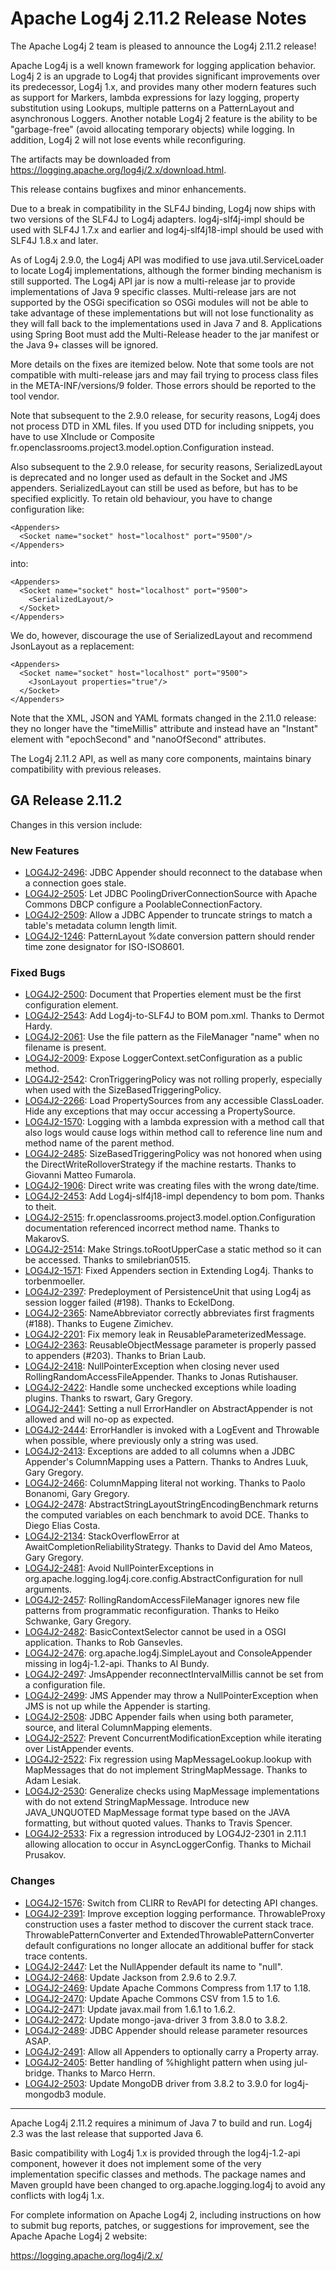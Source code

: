 <!---
 Licensed to the Apache Software Foundation (ASF) under one or more
 contributor license agreements.  See the NOTICE file distributed with
 this work for additional information regarding copyright ownership.
 The ASF licenses this file to You under the Apache License, Version 2.0
 (the "License"); you may not use this file except in compliance with
 the License.  You may obtain a copy of the License at

      http://www.apache.org/licenses/LICENSE-2.0

 Unless required by applicable law or agreed to in writing, software
 distributed under the License is distributed on an "AS IS" BASIS,
 WITHOUT WARRANTIES OR CONDITIONS OF ANY KIND, either express or implied.
 See the License for the specific language governing permissions and
 limitations under the License.
-->
# Apache Log4j 2.11.2 Release Notes

The Apache Log4j 2 team is pleased to announce the Log4j 2.11.2 release!

Apache Log4j is a well known framework for logging application behavior. Log4j 2 is an upgrade
to Log4j that provides significant improvements over its predecessor, Log4j 1.x, and provides
many other modern features such as support for Markers, lambda expressions for lazy logging,
property substitution using Lookups, multiple patterns on a PatternLayout and asynchronous
Loggers. Another notable Log4j 2 feature is the ability to be "garbage-free" (avoid allocating
temporary objects) while logging. In addition, Log4j 2 will not lose events while reconfiguring.

The artifacts may be downloaded from https://logging.apache.org/log4j/2.x/download.html.

This release contains bugfixes and minor enhancements.

Due to a break in compatibility in the SLF4J binding, Log4j now ships with two versions of the SLF4J to Log4j adapters.
log4j-slf4j-impl should be used with SLF4J 1.7.x and earlier and log4j-slf4j18-impl should be used with SLF4J 1.8.x and
later.

As of Log4j 2.9.0, the Log4j API was modified to use java.util.ServiceLoader to locate Log4j implementations,
although the former binding mechanism is still supported. The Log4j API jar is now a multi-release jar
to provide implementations of Java 9 specific classes. Multi-release jars are not supported by
the OSGi specification so OSGi modules will not be able to take advantage of these implementations
but will not lose functionality as they will fall back to the implementations used in Java 7 and 8. Applications
using Spring Boot must add the Multi-Release header to the jar manifest or the Java 9+ classes will be
ignored.

More details on the  fixes are itemized below. Note that some tools are not compatible
with multi-release jars and may fail trying to process class files in the META-INF/versions/9 folder.
Those errors should be reported to the tool vendor.

Note that subsequent to the 2.9.0 release, for security reasons, Log4j does not process DTD in XML files.
If you used DTD for including snippets, you have to use XInclude or Composite fr.openclassrooms.project3.model.option.Configuration instead.

Also subsequent to the 2.9.0 release, for security reasons, SerializedLayout is deprecated and no
longer used as default in the Socket and JMS appenders. SerializedLayout can still be used as before,
but has to be specified explicitly. To retain old behaviour, you have to change configuration like:

    <Appenders>
      <Socket name="socket" host="localhost" port="9500"/>
    </Appenders>

into:

    <Appenders>
      <Socket name="socket" host="localhost" port="9500">
        <SerializedLayout/>
      </Socket>
    </Appenders>

We do, however, discourage the use of SerializedLayout and recommend JsonLayout as a replacement:

    <Appenders>
      <Socket name="socket" host="localhost" port="9500">
        <JsonLayout properties="true"/>
      </Socket>
    </Appenders>

Note that the XML, JSON and YAML formats changed in the 2.11.0 release: they no longer have the "timeMillis" attribute
and instead have an "Instant" element with "epochSecond" and "nanoOfSecond" attributes.

The Log4j 2.11.2 API, as well as many core components, maintains binary compatibility with previous releases.

## GA Release 2.11.2

Changes in this version include:

### New Features
* [LOG4J2-2496](https://issues.apache.org/jira/browse/LOG4J2-2496):
JDBC Appender should reconnect to the database when a connection goes stale.
* [LOG4J2-2505](https://issues.apache.org/jira/browse/LOG4J2-2505):
Let JDBC PoolingDriverConnectionSource with Apache Commons DBCP configure a PoolableConnectionFactory.
* [LOG4J2-2509](https://issues.apache.org/jira/browse/LOG4J2-2509):
Allow a JDBC Appender to truncate strings to match a table's metadata column length limit.
* [LOG4J2-1246](https://issues.apache.org/jira/browse/LOG4J2-1246):
PatternLayout %date conversion pattern should render time zone designator for ISO-ISO8601.

### Fixed Bugs
* [LOG4J2-2500](https://issues.apache.org/jira/browse/LOG4J2-2500):
Document that Properties element must be the first configuration element.
* [LOG4J2-2543](https://issues.apache.org/jira/browse/LOG4J2-2543):
Add Log4j-to-SLF4J to BOM pom.xml. Thanks to Dermot Hardy.
* [LOG4J2-2061](https://issues.apache.org/jira/browse/LOG4J2-2061):
Use the file pattern as the FileManager "name" when no filename is present.
* [LOG4J2-2009](https://issues.apache.org/jira/browse/LOG4J2-2009):
Expose LoggerContext.setConfiguration as a public method.
* [LOG4J2-2542](https://issues.apache.org/jira/browse/LOG4J2-2542):
CronTriggeringPolicy was not rolling properly, especially when used with the SizeBasedTriggeringPolicy.
* [LOG4J2-2266](https://issues.apache.org/jira/browse/LOG4J2-2266):
Load PropertySources from any accessible ClassLoader. Hide any exceptions that may occur accessing a PropertySource.
* [LOG4J2-1570](https://issues.apache.org/jira/browse/LOG4J2-1570):
Logging with a lambda expression with a method call that also logs would cause logs within method call to reference line num and method name of the parent method.
* [LOG4J2-2485](https://issues.apache.org/jira/browse/LOG4J2-2485):
SizeBasedTriggeringPolicy was not honored when using the DirectWriteRolloverStrategy if the machine restarts. Thanks to Giovanni Matteo Fumarola.
* [LOG4J2-1906](https://issues.apache.org/jira/browse/LOG4J2-1906):
Direct write was creating files with the wrong date/time.
* [LOG4J2-2453](https://issues.apache.org/jira/browse/LOG4J2-2453):
Add Log4j-slf4j18-impl dependency to bom pom. Thanks to theit.
* [LOG4J2-2515](https://issues.apache.org/jira/browse/LOG4J2-2515):
fr.openclassrooms.project3.model.option.Configuration documentation referenced incorrect method name. Thanks to MakarovS.
* [LOG4J2-2514](https://issues.apache.org/jira/browse/LOG4J2-2514):
Make Strings.toRootUpperCase a static method so it can be accessed. Thanks to smilebrian0515.
* [LOG4J2-1571](https://issues.apache.org/jira/browse/LOG4J2-1571):
Fixed Appenders section in Extending Log4j. Thanks to torbenmoeller.
* [LOG4J2-2397](https://issues.apache.org/jira/browse/LOG4J2-2397):
Predeployment of PersistenceUnit that using Log4j as session logger failed (#198). Thanks to EckelDong.
* [LOG4J2-2365](https://issues.apache.org/jira/browse/LOG4J2-2365):
NameAbbreviator correctly abbreviates first fragments (#188). Thanks to Eugene Zimichev.
* [LOG4J2-2201](https://issues.apache.org/jira/browse/LOG4J2-2201):
Fix memory leak in ReusableParameterizedMessage.
* [LOG4J2-2363](https://issues.apache.org/jira/browse/LOG4J2-2363):
ReusableObjectMessage parameter is properly passed to appenders (#203). Thanks to Brian Laub.
* [LOG4J2-2418](https://issues.apache.org/jira/browse/LOG4J2-2418):
NullPointerException when closing never used RollingRandomAccessFileAppender. Thanks to Jonas Rutishauser.
* [LOG4J2-2422](https://issues.apache.org/jira/browse/LOG4J2-2422):
Handle some unchecked exceptions while loading plugins. Thanks to rswart, Gary Gregory.
* [LOG4J2-2441](https://issues.apache.org/jira/browse/LOG4J2-2441):
Setting a null ErrorHandler on AbstractAppender is not allowed and will no-op as expected.
* [LOG4J2-2444](https://issues.apache.org/jira/browse/LOG4J2-2444):
ErrorHandler is invoked with a LogEvent and Throwable when possible, where previously only a string was used.
* [LOG4J2-2413](https://issues.apache.org/jira/browse/LOG4J2-2413):
Exceptions are added to all columns when a JDBC Appender's ColumnMapping uses a Pattern. Thanks to Andres Luuk, Gary Gregory.
* [LOG4J2-2466](https://issues.apache.org/jira/browse/LOG4J2-2466):
ColumnMapping literal not working. Thanks to Paolo Bonanomi, Gary Gregory.
* [LOG4J2-2478](https://issues.apache.org/jira/browse/LOG4J2-2478):
AbstractStringLayoutStringEncodingBenchmark returns the computed variables on each benchmark to avoid DCE. Thanks to Diego Elias Costa.
* [LOG4J2-2134](https://issues.apache.org/jira/browse/LOG4J2-2134):
StackOverflowError at AwaitCompletionReliabilityStrategy. Thanks to David del Amo Mateos, Gary Gregory.
* [LOG4J2-2481](https://issues.apache.org/jira/browse/LOG4J2-2481):
Avoid NullPointerExceptions in org.apache.logging.log4j.core.config.AbstractConfiguration for null arguments.
* [LOG4J2-2457](https://issues.apache.org/jira/browse/LOG4J2-2457):
RollingRandomAccessFileManager ignores new file patterns from programmatic reconfiguration. Thanks to Heiko Schwanke, Gary Gregory.
* [LOG4J2-2482](https://issues.apache.org/jira/browse/LOG4J2-2482):
BasicContextSelector cannot be used in a OSGI application. Thanks to Rob Gansevles.
* [LOG4J2-2476](https://issues.apache.org/jira/browse/LOG4J2-2476):
org.apache.log4j.SimpleLayout and ConsoleAppender missing in log4j-1.2-api. Thanks to Al Bundy.
* [LOG4J2-2497](https://issues.apache.org/jira/browse/LOG4J2-2497):
JmsAppender reconnectIntervalMillis cannot be set from a configuration file.
* [LOG4J2-2499](https://issues.apache.org/jira/browse/LOG4J2-2499):
JMS Appender may throw a NullPointerException when JMS is not up while the Appender is starting.
* [LOG4J2-2508](https://issues.apache.org/jira/browse/LOG4J2-2508):
JDBC Appender fails when using both parameter, source, and literal ColumnMapping elements.
* [LOG4J2-2527](https://issues.apache.org/jira/browse/LOG4J2-2527):
Prevent ConcurrentModificationException while iterating over ListAppender events.
* [LOG4J2-2522](https://issues.apache.org/jira/browse/LOG4J2-2522):
Fix regression using MapMessageLookup.lookup with MapMessages that do not implement StringMapMessage. Thanks to Adam Lesiak.
* [LOG4J2-2530](https://issues.apache.org/jira/browse/LOG4J2-2530):
Generalize checks using MapMessage implementations with do not extend StringMapMessage.
        Introduce new JAVA_UNQUOTED MapMessage format type based on the JAVA formatting, but without
        quoted values. Thanks to Travis Spencer.
* [LOG4J2-2533](https://issues.apache.org/jira/browse/LOG4J2-2533):
Fix a regression introduced by LOG4J2-2301 in 2.11.1 allowing allocation to occur in AsyncLoggerConfig. Thanks to Michail Prusakov.

### Changes
* [LOG4J2-1576](https://issues.apache.org/jira/browse/LOG4J2-1576):
Switch from CLIRR to RevAPI for detecting API changes.
* [LOG4J2-2391](https://issues.apache.org/jira/browse/LOG4J2-2391):
Improve exception logging performance. ThrowableProxy construction uses a faster
        method to discover the current stack trace. ThrowablePatternConverter and
        ExtendedThrowablePatternConverter default configurations no longer allocate
        an additional buffer for stack trace contents.
* [LOG4J2-2447](https://issues.apache.org/jira/browse/LOG4J2-2447):
Let the NullAppender default its name to "null".
* [LOG4J2-2468](https://issues.apache.org/jira/browse/LOG4J2-2468):
Update Jackson from 2.9.6 to 2.9.7.
* [LOG4J2-2469](https://issues.apache.org/jira/browse/LOG4J2-2469):
Update Apache Commons Compress from 1.17 to 1.18.
* [LOG4J2-2470](https://issues.apache.org/jira/browse/LOG4J2-2470):
Update Apache Commons CSV from 1.5 to 1.6.
* [LOG4J2-2471](https://issues.apache.org/jira/browse/LOG4J2-2471):
Update javax.mail from 1.6.1 to 1.6.2.
* [LOG4J2-2472](https://issues.apache.org/jira/browse/LOG4J2-2472):
Update mongo-java-driver 3 from 3.8.0 to 3.8.2.
* [LOG4J2-2489](https://issues.apache.org/jira/browse/LOG4J2-2489):
JDBC Appender should release parameter resources ASAP.
* [LOG4J2-2491](https://issues.apache.org/jira/browse/LOG4J2-2491):
Allow all Appenders to optionally carry a Property array.
* [LOG4J2-2405](https://issues.apache.org/jira/browse/LOG4J2-2405):
Better handling of %highlight pattern when using jul-bridge. Thanks to Marco Herrn.
* [LOG4J2-2503](https://issues.apache.org/jira/browse/LOG4J2-2503):
Update MongoDB driver from 3.8.2 to 3.9.0 for log4j-mongodb3 module.

---

Apache Log4j 2.11.2 requires a minimum of Java 7 to build and run. Log4j 2.3 was the
last release that supported Java 6.

Basic compatibility with Log4j 1.x is provided through the log4j-1.2-api component, however it
does not implement some of the very implementation specific classes and methods. The package
names and Maven groupId have been changed to org.apache.logging.log4j to avoid any conflicts
with log4j 1.x.

For complete information on Apache Log4j 2, including instructions on how to submit bug
reports, patches, or suggestions for improvement, see the Apache Apache Log4j 2 website:

https://logging.apache.org/log4j/2.x/